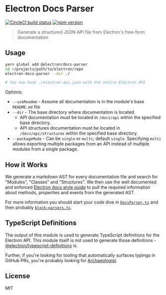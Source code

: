 # Electron Docs Parser

[![CircleCI build status](https://circleci.com/gh/electron/docs-parser/tree/main.svg?style=shield)](https://circleci.com/gh/electron/docs-parser/tree/main)
[![npm version](http://img.shields.io/npm/v/@electron/docs-parser.svg)](https://npmjs.org/package/@electron/docs-parser)

> Generate a structured JSON API file from Electron's free-form documentation

## Usage

```bash
yarn global add @electron/docs-parser
cd ~/projects/path/to/electron/repo
electron-docs-parser --dir ./

# You now have ./electron-api.json with the entire Electron API
```

Options:
* `--useReadme` - Assume all documentation is in the module's base `README.md` file 
* `--dir` - The base directory where documentation is located.
  * API documentation must be located in `/docs/api` within the specified base directory.
  * API structures documentation must be located in `/docs/api/structures` within the specified base directory.
* `--packageMode` - Can be `single` or `multi`; default `single`. Specifying `multi` allows exporting multiple packages from an API instead of multiple modules from a single package.

## How it Works

We generate a markdown AST for every documentation file and search for
"Modules", "Classes" and "Structures".  We then use the well documented
and enforced [Electron docs style guide](https://github.com/electron/electron/blob/main/docs/styleguide.md) to pull the required information
about methods, properties and events from the generated AST.

For more information you should start your code dive in
[`DocsParser.ts`](src/DocsParser.ts) and then probably
[`block-parsers.ts`](src/block-parsers.ts).

## TypeScript Definitions

The output of this module is used to generate TypeScript definitions for
the Electron API. This module itself is not used to generate those
definitions - [@electron/typescript-definitions](https://github.com/electron/typescript-definitions) is.

Further, if you're looking for tooling that automatically surfaces
typings in GitHub PRs, you're probably looking for [Archaeologist](https://github.com/electron/archaeologist).

## License

MIT
